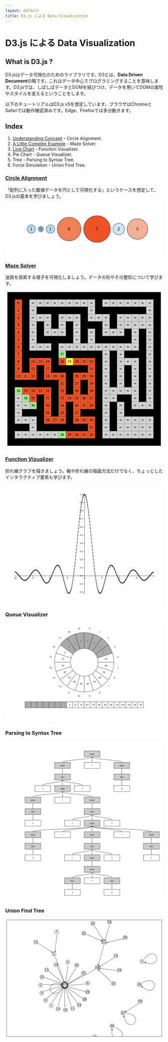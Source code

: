 ```yaml
---
layout: default
title: D3.js による Data Visualization
---
```


# D3.js による Data Visualization

## What is D3.js ?


D3.jsはデータ可視化のためのライブラリです。D3とは、**Data Driven Document**の略です。これはデータ中心でプログラミングすることを意味します。D3.jsでは、しばしばデータとDOMを結びつけ、データを用いてDOMの属性やスタイルを変えるということをします。

以下のチュートリアルはD3.js v5を想定しています。ブラウザはChromeとSafariでは動作確認済みです。Edge、Firefoxでは多分動きます。

## Index

1. [Understanding Concept](./Part01) - Circle Alignment.
2. [A Little Complex Example](./Part02) - Maze Solver.
3. [Line Chart](./Part03) - Function Visualizer.
4. Pie Chart - Queue Visualizer.
5. Tree - Parsing to Syntax Tree.
6. Force Simulation - Union Find Tree.



### [Circle Alignment](./Part01)

「配列に入った数値データを円として可視化する」というケースを想定して、D3.jsの基本を学びましょう。

![center](img/circle_alignment.png)


### [Maze Solver](./Part02)

迷路を探索する様子を可視化しましょう。データの形やその整形について学びます。

![center w:500px](img/maze.png)


### [Function Vizualizer](./Part03)

折れ線グラフを描きましょう。軸や折れ線の描画方法だけでなく、ちょっとしたインタラクティブ要素も学びます。

![center w:700px](img/sinc.svg)



### Queue Visualizer

![center](img/queue.svg)




### Parsing to Syntax Tree

![bg right:60% contain](img/parser.svg)




### Union Find Tree

![center w:700px](img/unionfind.png)

